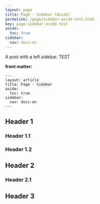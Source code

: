 ```yaml
---
layout: page
title: Page - Sidebar (Aside)
permalink: /page/sidebar-aside-test.html
key: page-sidebar-aside-test
aside:
  toc: true
sidebar:
  nav: docs-en
---
```


A post with a left sidebar. TEST

<!--more-->

**front matter:**

    ---
    layout: article
    title: Page - Sidebar
    aside:
      toc: true
    sidebar:
      nav: docs-en
    ---

## Header 1

### Header 1.1

### Header 1.2

## Header 2

### Header 2.1

## Header 3